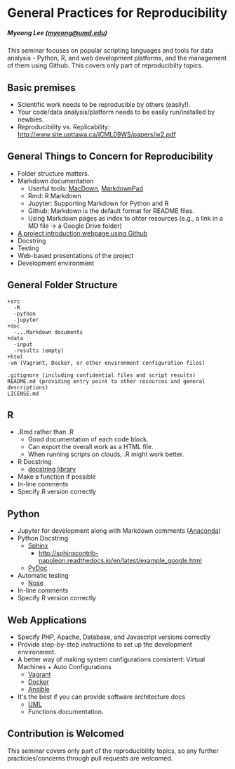 General Practices for Reproducibility
==========
##### Myeong Lee (myeong@umd.edu)
This seminar focuses on popular scripting languages and tools for data analysis - Python, R, and web development platforms, and the management of them using Github. This covers only part of reproducibilty topics. 


## Basic premises
* Scientific work needs to be reproducible by others (easily!).
* Your code/data analysis/platform needs to be easily run/installed by newbies. 
* Reproducibility vs. Replicability: http://www.site.uottawa.ca/ICML09WS/papers/w2.pdf


## General Things to Concern for Reproducibility
* Folder structure matters.
* Markdown documentation
	- Userful tools: [MacDown](https://macdown.uranusjr.com/), [MarkdownPad](http://markdownpad.com/)
	- Rmd: R Markdown
	- Jupyter: Supporting Markdown for Python and R
	- Github: Markdown is the default format for README files.
	- Using Markdown pages as index to ohter resources (e.g., a link in a MD file -> a Google Drive folder)
* [A project introduction webpage using Github](https://pages.github.com/)
* Docstring
* Testing
* Web-based presentations of the project
* Development environment


## General Folder Structure
```
+src
  -R
  -python
  -jupyter	
+doc
  -...Markdown documents
+data
  -input
  -results (empty)
+html
-vm (Vagrant, Docker, or other environment configuration files)

.gitignore (including confidential files and script results)
README.md (providing entry point to other resources and general descriptions)
LICENSE.md
```


## R
* .Rmd rather than .R
	- Good documentation of each code block.
	- Can export the overall work as a HTML file.
	- When running scripts on clouds, .R might work better.
* R Docstring
	- [docstring library](https://github.com/dasonk/docstring)
* Make a function if possible
* In-line comments
* Specify R version correctly


## Python
* Jupyter for development along with Markdown comments ([Anaconda](https://www.continuum.io/downloads))
* Python Docstring
	- [Sphinx](http://www.sphinx-doc.org/en/stable/)
		- http://sphinxcontrib-napoleon.readthedocs.io/en/latest/example_google.html
	- [PyDoc](https://docs.python.org/2/library/pydoc.html)
* Automatic testing
	- [Nose](http://nose.readthedocs.io/en/latest/)
* In-line comments
* Specify R version correctly


## Web Applications
* Specify PHP, Apache, Database, and Javascript versions correctly
* Provide step-by-step instructions to set up the development environment.
* A better way of making system configurations consistent: Virtual Machines + Auto Configurations
	- [Vagrant](https://www.vagrantup.com/)
	- [Docker](https://www.docker.com/)
	- [Ansible](https://github.com/ansible/ansible)
* It's the best if you can provide software architecture docs
	- [UML](https://en.wikipedia.org/wiki/Unified_Modeling_Language)
	- Functions documentation.


## Contribution is Welcomed
This seminar covers only part of the reproducibility topics, so any further practicies/concerns through pull requests are welcomed.
